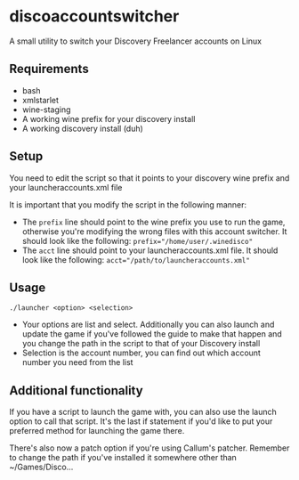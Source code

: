 # discoaccountswitcher
A small utility to switch your Discovery Freelancer accounts on Linux


## Requirements

- bash
- xmlstarlet
- wine-staging
- A working wine prefix for your discovery install
- A working discovery install (duh)

## Setup

You need to edit the script so that it points to your discovery wine prefix and your launcheraccounts.xml file

It is important that you modify the script in the following manner:

- The `prefix` line should point to the wine prefix you use to run the game, otherwise you're modifying the wrong files with this account switcher. It should look like the following:
`prefix="/home/user/.winedisco"`
- The `acct` line should point to your launcheraccounts.xml file. It should look like the following:
`acct="/path/to/launcheraccounts.xml"`

## Usage

`./launcher <option> <selection>`

- Your options are list and select. Additionally you can also launch and update the game if you've followed the guide to make that happen and you change the path in the script to that of your Discovery install
- Selection is the account number, you can find out which account number you need from the list

## Additional functionality

If you have a script to launch the game with, you can also use the launch option to call that script. It's the last if statement if you'd like to put your preferred method for launching the game there.

There's also now a patch option if you're using Callum's patcher. Remember to change the path if you've installed it somewhere other than ~/Games/Disco...
